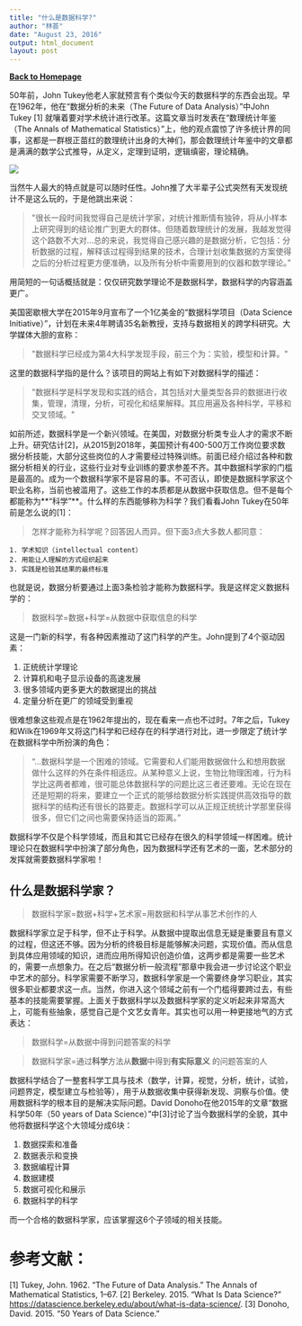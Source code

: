 ```yaml
---
title: "什么是数据科学?"
author: "林荟"
date: "August 23, 2016"
output: html_document
layout: post
---
```



**[Back to Homepage](http://scientistcafe.com)**

50年前，John Tukey他老人家就预言有个类似今天的数据科学的东西会出现。早在1962年，他在“数据分析的未来（The Future of Data Analysis）”中John Tukey [1] 就嚷着要对学术统计进行改革。这篇文章当时发表在“数理统计年鉴（The Annals of Mathematical Statistics）”上，他的观点震惊了许多统计界的同事，这都是一群根正苗红的数理统计出身的大神们，那会数理统计年鉴中的文章都是满满的数学公式推导，从定义，定理到证明，逻辑缜密，理论精确。

![](http://scientistcafe.com/images/JohnTukeyQuote.png)

当然牛人最大的特点就是可以随时任性。John推了大半辈子公式突然有天发现统计不是这么玩的，于是他跳出来说：

> "很长一段时间我觉得自己是统计学家，对统计推断情有独钟，将从小样本上研究得到的结论推广到更大的群体。但随着数理统计的发展，我越发觉得这个路数不大对...总的来说，我觉得自己感兴趣的是数据分析，它包括：分析数据的过程，解释该过程得到结果的技术，合理计划收集数据的方案使得之后的分析过程更方便准确，以及所有分析中需要用到的仪器和数学理论。”

用简短的一句话概括就是：仅仅研究数学理论不是数据科学，数据科学的内容涵盖更广。

美国密歇根大学在2015年9月宣布了一个1亿美金的“数据科学项目（Data Science Initiative）”，计划在未来4年聘请35名新教授，支持与数据相关的跨学科研究。大学媒体大胆的宣称：

> "数据科学已经成为第4大科学发现手段，前三个为：实验，模型和计算。"

这里的数据科学指的是什么？该项目的网站上有如下对数据科学的描述：

> "数据科学是科学发现和实践的结合，其包括对大量类型各异的数据进行收集，管理，清理，分析，可视化和结果解释。其应用遍及各种科学，平移和交叉领域。"

如前所述，数据科学是一个新兴领域。在美国，对数据分析类专业人才的需求不断上升。研究估计[2]，从2015到2018年，美国预计有400-500万工作岗位要求数据分析技能，大部分这些岗位的人才需要经过特殊训练。前面已经介绍过各种和数据分析相关的行业，这些行业对专业训练的要求参差不齐。其中数据科学家的门槛是最高的。成为一个数据科学家不是容易的事。不可否认，即使是数据科学家这个职业名称，当前也被滥用了。这些工作的本质都是从数据中获取信息。但不是每个都能称为**“科学”**。什么样的东西能够称为科学？我们看看John Tukey在50年前是怎么说的[1]：

> 怎样才能称为科学呢？回答因人而异。但下面3点大多数人都同意：
>
    1. 学术知识（intellectual content） 
    2. 用能让人理解的方式组织起来  
    3. 实践是检验其结果的最终标准  

也就是说，数据分析要通过上面3条检验才能称为数据科学。我是这样定义数据科学的：

> 数据科学=数据+科学=从数据中获取信息的科学

这是一门新的科学，有各种因素推动了这门科学的产生。John提到了4个驱动因素：
>  
  1. 正统统计学理论 
  2. 计算机和电子显示设备的高速发展  
  3. 很多领域内更多更大的数据提出的挑战
  4. 定量分析在更广的领域受到重视
    
很难想象这些观点是在1962年提出的，现在看来一点也不过时。7年之后，Tukey和Wilk在1969年又将这门科学和已经存在的科学进行对比，进一步限定了统计学在数据科学中所扮演的角色：

> “...数据科学是一个困难的领域。它需要和人们能用数据做什么和想用数据做什么这样的外在条件相适应。从某种意义上说，生物比物理困难，行为科学比这两者都难，很可能总体数据科学的问题比这三者还要难。无论在现在还是短期的将来，要建立一个正式的能够给数据分析实践提供高效指导的数据科学的结构还有很长的路要走。数据科学可以从正规正统统计学那里获得很多，但它们之间也需要保持适当的距离。”

数据科学不仅是个科学领域，而且和其它已经存在很久的科学领域一样困难。统计理论只在数据科学中扮演了部分角色，因为数据科学还有艺术的一面，艺术部分的发挥就需要数据科学家啦！

## 什么是数据科学家？

> 数据科学家=数据+科学+艺术家=用数据和科学从事艺术创作的人
 
数据科学家立足于科学，但不止于科学。从数据中提取出信息无疑是重要且有意义的过程，但这还不够。因为分析的终极目标是能够解决问题，实现价值。而从信息到具体应用领域的知识，进而应用所得知识创造价值，这两步都是需要一些艺术的，需要一点想象力。在之后“数据分析一般流程”那章中我会进一步讨论这个职业中艺术的部分。科学家需要不断学习，数据科学家是一个需要终身学习职业，其实很多职业都要求这一点。当然，你进入这个领域之前有一个门槛得要跨过去，有些基本的技能需要掌握。上面关于数据科学以及数据科学家的定义听起来非常高大上，可能有些抽象，感觉自己是个文艺女青年。其实也可以用一种更接地气的方式表达：

 > 数据科学=从数据中得到问题答案的科学 
 
 > 数据科学家=通过**科学**方法从**数据**中得到**有实际意义** 的问题答案的人

数据科学结合了一整套科学工具与技术（数学，计算，视觉，分析，统计，试验，问题界定，模型建立与检验等），用于从数据收集中获得新发现、洞察与价值。使用数据科学的根本目的是解决实际问题。David Donoho在他2015年的文章“数据科学50年（50 years of Data Science）”中[3]讨论了当今数据科学的全貌，其中他将数据科学这个大领域分成6块：

>  
  1. 数据探索和准备 
  2. 数据表示和变换  
  3. 数据编程计算
  4. 数据建模 
  5. 数据可视化和展示  
  6. 数据科学的科学
    
而一个合格的数据科学家，应该掌握这6个子领域的相关技能。

# 参考文献：

[1] Tukey, John. 1962. “The Future of Data Analysis.” The Annals of Mathematical Statistics, 1–67.
[2] Berkeley. 2015. “What Is Data Science?” https://datascience.berkeley.edu/about/what-is-data-science/.
[3] Donoho, David. 2015. “50 Years of Data Science.”